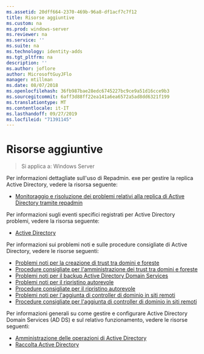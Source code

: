 ```yaml
---
ms.assetid: 20dff664-2370-469b-96a8-df1acf7c7f12
title: Risorse aggiuntive
ms.custom: na
ms.prod: windows-server
ms.reviewer: na
ms.service: ''
ms.suite: na
ms.technology: identity-adds
ms.tgt_pltfrm: na
description: ''
ms.author: joflore
author: MicrosoftGuyJFlo
manager: mtillman
ms.date: 08/07/2018
ms.openlocfilehash: 36fb987bae28edc6745227bc9ce9a51d16cce9b3
ms.sourcegitcommit: 6aff3d88ff22ea141a6ea6572a5ad8dd6321f199
ms.translationtype: MT
ms.contentlocale: it-IT
ms.lasthandoff: 09/27/2019
ms.locfileid: "71391145"
---
```

# <a name="additional-resources"></a>Risorse aggiuntive

>Si applica a: Windows Server

Per informazioni dettagliate sull'uso di Repadmin. exe per gestire la replica Active Directory, vedere la risorsa seguente: 

- [Monitoraggio e risoluzione dei problemi relativi alla replica di Active Directory tramite repadmin](https://go.microsoft.com/fwlink/?LinkId=122830)

Per informazioni sugli eventi specifici registrati per Active Directory problemi, vedere la risorsa seguente:

- [Active Directory](https://go.microsoft.com/fwlink/?LinkId=122877)

Per informazioni sui problemi noti e sulle procedure consigliate di Active Directory, vedere le risorse seguenti:

- [Problemi noti per la creazione di trust tra domini e foreste](https://go.microsoft.com/fwlink/?LinkId=128784)
- [Procedure consigliate per l'amministrazione dei trust tra domini e foreste](https://go.microsoft.com/fwlink/?LinkId=128785)
- [Problemi noti per il backup Active Directory Domain Services](https://go.microsoft.com/fwlink/?LinkId=128793)
- [Problemi noti per il ripristino autorevole](https://go.microsoft.com/fwlink/?LinkId=128788)
- [Procedure consigliate per il ripristino autorevole](https://go.microsoft.com/fwlink/?LinkId=128791) 
- [Problemi noti per l'aggiunta di controller di dominio in siti remoti](https://go.microsoft.com/fwlink/?LinkId=128794)
- [Procedure consigliate per l'aggiunta di controller di dominio in siti remoti](https://go.microsoft.com/fwlink/?LinkId=128796)

Per informazioni generali su come gestire e configurare Active Directory Domain Services (AD DS) e sul relativo funzionamento, vedere le risorse seguenti:

- [Amministrazione delle operazioni di Active Directory](https://go.microsoft.com/fwlink/?LinkId=128798)
- [Raccolta Active Directory](https://go.microsoft.com/fwlink/?LinkId=34157)
